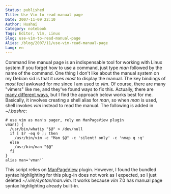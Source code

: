 ```yaml
---
Status: published
Title: Use Vim to read manual page
Date: 2007-11-09 22:10
Author: Huahai
Category: notebook
Tags: Editor, Vim, Linux
Slug: use-vim-to-read-manual-page
Alias: /blog/2007/11/use-vim-read-manual-page
Lang: en
---
```


Command line manual page is an indispensable tool for working with Linux system.If you forget how to use a command, just type *man* followed by the name of the command. One thing I don't like about the manual system on my Debian sid is that it uses *most* to display the manual. The key bindings of *most* feel awkward for me since I am used to *vim*. Of course, there are many "vimers" like me, and they've found ways to fix this. Actually, there are [many different ways](https://vim.sourceforge.net/tips/tip.php?tip_id=167), but I find the approach below works best for me. Basically, it involves creating a shell alias for *man*, so when *man* is used, shell invokes *vim* instead to read the manual. The following is added in *~/.bashrc*:

``` 
# use vim as man's pager, rely on ManPageView plugin 
vman() {   
  /usr/bin/whatis "$@" > /dev/null   
  if [ $? -eq 0 ]; then     
    /usr/bin/vim -c "Man $@" -c 'silent! only' -c 'nmap q :q'   
  else     
    /usr/bin/man "$@"   
  fi 
} 
alias man='vman'`
```

This script relies on [ManPageView](https://vim.sourceforge.net/scripts/script.php?script_id=489) plugin. However, I found the bundled syntax highlighting for this plug-in does not work as I expected, so I just deleted *~/.vim/syntax/man.vim*. It works because *vim* 7.0 has manual page syntax highlighting already built-in.
